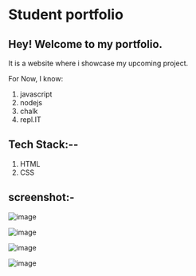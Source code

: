 # Student portfolio

## Hey! Welcome to my portfolio.

It is a website where i showcase my upcoming project.

For Now, I know: 

1. javascript
2. nodejs
3. chalk 
4. repl.IT

## Tech Stack:--
1. HTML
2. CSS

## screenshot:- 

![image](https://user-images.githubusercontent.com/114233774/208835266-691a0033-0b1d-4405-a831-8c4e576e051d.png)

![image](https://user-images.githubusercontent.com/114233774/208835630-35cffe67-0c22-48bd-b190-f22fa701fe91.png)

![image](https://user-images.githubusercontent.com/114233774/208835698-08949d31-3ef7-48c4-b923-cbc6403f9804.png)

![image](https://user-images.githubusercontent.com/114233774/208835804-bff0e998-4e55-4d70-b7f9-fe257d77dc48.png)
